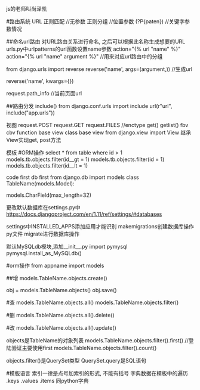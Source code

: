 js的老师叫尚泽凯

#路由系统 URL
正则匹配  //无参数
正则分组  //位置参数
(?P<name>{paten}) //关键字参数情况

##命名url路由
对URL路由关系进行命名, 之后可以根据此名称生成想要的URL
urls.py中urlpatterns的url函数设置name参数
action="{% url "name" %}"
action="{% url "name" argument %}"      //用来对应url路由中的分组

from django.urls import reverse
reverse('name', args=(argument,))   //生成url

reverse('name', kwargs={})

request.path_info       //当前页面url

##路由分发
include()
from django.conf.urls import include
url(r"url", include("app.urls"))

视图
request.POST
request.GET
request.FILES   //enctype
get()
getlist()
fbv cbv
function base view
class base view
from django.view import View
继承View实现get, post方法

模板
#ORM操作
select * from table where id > 1
models.tb.objects.filter(id__gt = 1)
models.tb.objects.filter(id = 1)
models.tb.objects.filter(id__lt = 1)

code first   db first
from django.db import models
class TableName(models.Model):

  models.CharField(max_length=32)

更改默认数据库在settings.py中
https://docs.djangoproject.com/en/1.11/ref/settings/#databases

settings中INSTALLED_APPS添加应用才能识别
makemigrations创建数据库操作py文件
migrate进行数据库操作

默认MySQLdb模块,添加__init__.py
import pymysql
pymysql.install_as_MySQLdb()

#orm操作
from appname import models

##增
models.TableName.objects.create()

obj = models.TableName.objects()
obj.save()

#查
models.TableName.objects.all()
models.TableName.objects.filter()

#删
models.TableName.objects.all().delete()

#改
models.TableName.objects.all().update()

objects是TableName的对象列表
models.TableName.objects.filter().first()   //登陆验证主要使用first
models.TableName.objects.filter().count()

objects.filter()是QuerySet类型
QuerySet.query是SQL语句

#模版语言
索引一律是点号加索引的形式, 不能有括号
字典数据在模板中的遍历
.keys
.values
.items
同python字典
